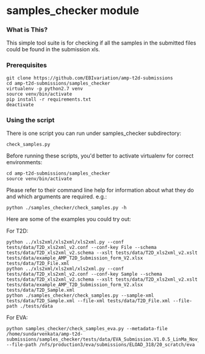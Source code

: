 samples_checker module
======================

### What is This?
This simple tool suite is for checking if all the samples in the submitted files could be found in the submission xls.

### Prerequisites
```commandline
git clone https://github.com/EBIvariation/amp-t2d-submissions
cd amp-t2d-submissions/samples_checker
virtualenv -p python2.7 venv
source venv/bin/activate
pip install -r requirements.txt
deactivate
```

### Using the script
There is one script you can run under samples_checker subdirectory:
```commandline
check_samples.py
```
Before running these scripts, you'd better to activate virtualenv for correct environments:
```commandline
cd amp-t2d-submissions/samples_checker
source venv/bin/activate
```
Please refer to their command line help for information about what they do and which arguments are required. e.g.:
```commandline
python ./samples_checker/check_samples.py -h
```
Here are some of the examples you could try out:

For T2D:
```commandline
python ../xls2xml/xls2xml/xls2xml.py --conf tests/data/T2D_xls2xml_v2.conf --conf-key File --schema tests/data/T2D_xls2xml_v2.schema --xslt tests/data/T2D_xls2xml_v2.xslt tests/data/example_AMP_T2D_Submission_form_V2.xlsx tests/data/T2D_File.xml
python ../xls2xml/xls2xml/xls2xml.py --conf tests/data/T2D_xls2xml_v2.conf --conf-key Sample --schema tests/data/T2D_xls2xml_v2.schema --xslt tests/data/T2D_xls2xml_v2.xslt tests/data/example_AMP_T2D_Submission_form_V2.xlsx tests/data/T2D_Sample.xml
python ./samples_checker/check_samples.py --sample-xml tests/data/T2D_Sample.xml --file-xml tests/data/T2D_File.xml --file-path ./tests/data
```
For EVA:
```commandline
python samples_checker/check_samples_eva.py --metadata-file /home/sundarvenkata/amp-t2d-submissions/samples_checker/tests/data/EVA_Submission.V1.0.5_LinMa_Nov_16_2017_garys.xlsx --file-path /nfs/production3/eva/submissions/ELOAD_318/20_scratch/eva
```
